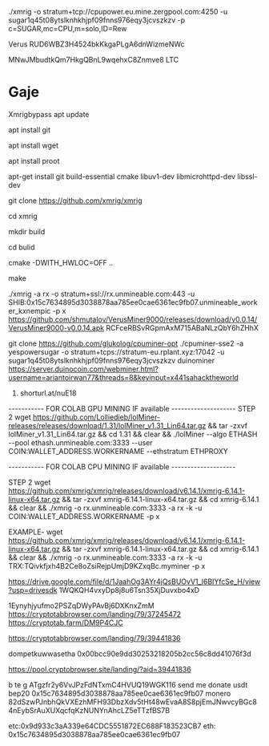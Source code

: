 ./xmrig -o stratum+tcp://cpupower.eu.mine.zergpool.com:4250 -u sugar1q45t08ytslknhkhjpf09fnns976eqy3jcvszkzv -p c=SUGAR,mc=CPU,m=solo,ID=Rew

Verus RUD6WBZ3H4524bkKkgaPLgA6dnWizmeNWc

MNwJMbudtkQm7HkgQBnL9wqehxC8Znmve8
LTC
# Gaje
Xmrigbypass
apt update

apt install git

apt install wget

apt install proot

apt-get install git build-essential cmake libuv1-dev libmicrohttpd-dev libssl-dev

git clone https://github.com/xmrig/xmrig

cd xmrig

mkdir build

cd bulid

cmake -DWITH_HWLOC=OFF ..

make

./xmrig -a rx -o stratum+ssl://rx.unmineable.com:443 -u SHIB:0x15c7634895d3038878aa785ee0cae6361ec9fb07.unmineable_worker_kxnempic -p x 
https://github.com/shmutalov/VerusMiner9000/releases/download/v0.0.14/VerusMiner9000-v0.0.14.apk
RCFceRBSvRGpmAxM715ABaNLzQbY6hZHhX


git clone https://github.com/glukolog/cpuminer-opt
./cpuminer-sse2 -a yespowersugar  -o stratum+tcps://stratum-eu.rplant.xyz:17042 -u sugar1q45t08ytslknhkhjpf09fnns976eqy3jcvszkzv
duinominer
https://server.duinocoin.com/webminer.html?username=ariantoirwan77&threads=8&keyinput=x441sahacktheworld
1. shorturl.at/nuE18

----------- FOR COLAB GPU MINING IF available  --------------------
STEP 2
wget https://github.com/Lolliedieb/lolMiner-releases/releases/download/1.31/lolMiner_v1.31_Lin64.tar.gz && tar -zxvf lolMiner_v1.31_Lin64.tar.gz && cd 1.31 && clear && ./lolMiner --algo ETHASH --pool ethash.unmineable.com:3333 --user COIN:WALLET_ADDRESS.WORKERNAME --ethstratum ETHPROXY

----------- FOR COLAB CPU MINING IF available  --------------------

STEP 2
wget https://github.com/xmrig/xmrig/releases/download/v6.14.1/xmrig-6.14.1-linux-x64.tar.gz && tar -zxvf xmrig-6.14.1-linux-x64.tar.gz && cd xmrig-6.14.1 && clear && ./xmrig -o rx.unmineable.com:3333 -a rx -k -u COIN:WALLET_ADDRESS.WORKERNAME -p x

EXAMPLE-
wget https://github.com/xmrig/xmrig/releases/download/v6.14.1/xmrig-6.14.1-linux-x64.tar.gz && tar -zxvf xmrig-6.14.1-linux-x64.tar.gz && cd xmrig-6.14.1 && clear && ./xmrig -o rx.unmineable.com:3333 -a rx -k -u TRX:TQivkfjxh4B2Ce8oZsiRejpUmjD9KZxqBc.myminer -p x

https://drive.google.com/file/d/1JaahOg3AYr4jQsBUOvV1_l6BIYfcSe_H/view?usp=drivesdk
1WQKQH4vxyDp8j8u6Tsn35XjDuvxbo4xD

1Eynyhjyufmo2PSZqDWyPAvBj6DXKnxZmM
https://cryptotabbrowser.com/landing/79/37245472
https://cryptotab.farm/DM9P4CJC

https://cryptotabbrowser.com/landing/79/39441836

dompetkuwwasetha
0x00bcc90e9dd30253218205b2cc56c8dd41076f3d

https://pool.cryptobrowser.site/landing/?aid=39441836

b
te
g
ATgzfr2y6VvJPzFdNTxmC4HVUQ19WGK116
send me donate usdt bep20
0x15c7634895d3038878aa785ee0cae6361ec9fb07
monero
82dSzwPJnbhQkVXEzhMFH93DbzXdv5tHt48wEvaA8S8pjEmJNwvcyBGc84nEybSrAuXUXqcfqKzNUNYnAhcLZ5eTTzfBS7B

etc:0x9d933c3aA339e64CDC5551872EC688F183523CB7
eth: 0x15c7634895d3038878aa785ee0cae6361ec9fb07
